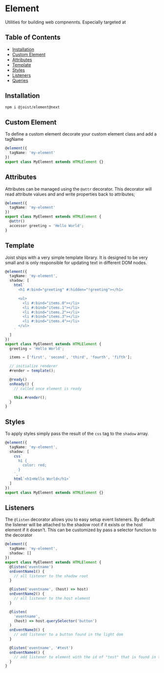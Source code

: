 # Element

Utilities for building web compnennts. Especially targeted at

## Table of Contents

- [Installation](#installation)
- [Custom Element](#custom-element)
- [Attributes](#attributes)
- [Template](#template)
- [Styles](#styles)
- [Listeners](#listeners)
- [Queries](#queries)

## Installation

```BASH
npm i @joist/element@next
```

## Custom Element

To define a custom element decorate your custom element class and add a tagName

```ts
@element({
  tagName: 'my-element'
})
export class MyElement extends HTMLElement {}
```

## Attributes

Attributes can be managed using the `@attr` decorator. This decorator will read attribute values and and write properties back to attributes;

```ts
@element({
  tagName: 'my-element'
})
export class MyElement extends HTMLElement {
  @attr()
  accessor greeting = 'Hello World';
}
```

## Template

Joist ships with a very simple template library. It is designed to be very small and is only responsible for updating text in different DOM nodes.

```ts
@element({
  tagName: 'my-element',
  shadow: [
    html`
      <h1 #:bind="greeting" #:hidden="!greeting"></h1>

      <ul>
        <li #:bind="items.0"></li>
        <li #:bind="items.1"></li>
        <li #:bind="items.2"></li>
        <li #:bind="items.3"></li>
        <li #:bind="items.4"></li>
      </ul>
    `
  ]
})
export class MyElement extends HTMLElement {
  greeting = 'Hello World';

  items = ['first', 'second', 'third', 'fourth', 'fifth'];

  // initialize renderer
  #render = template();

  @ready()
  onReady() {
    // called once element is ready

    this.#render();
  }
}
```

## Styles

To apply styles simply pass the result of the `css` tag to the `shadow` array.

```ts
@element({
  tagName: 'my-element',
  shadow: [
    css`
      h1 {
        color: red;
      }
    `,
    html`<h1>Hello World</h1>`
  ]
})
export class MyElement extends HTMLElement {}
```

## Listeners

The `@listen` decorator allows you to easy setup event listeners. By default the listener will be attached to the shadow root if it exists or the host element if it doesn't. This can be customized by pass a selector function to the decorator

```ts
@element({
  tagName: 'my-element',
  shadow: []
})
export class MyElement extends HTMLElement {
  @listen('eventname')
  onEventName1() {
    // all listener to the shadow root
  }

  @listen('eventname', (host) => host)
  onEventName2() {
    // all listener to the host element
  }

  @listen(
    'eventname',
    (host) => host.querySelector('button')
  )
  onEventName3() {
    // add listener to a button found in the light dom
  }

  @listen('eventname', '#test')
  onEventName4() {
    // add listener to element with the id of "test" that is found in the shadow dom
  }
}
```
